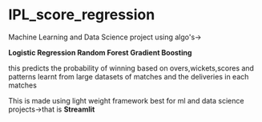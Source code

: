 # IPL_score_regression

Machine Learning and Data Science project using algo's->

**Logistic Regression
Random Forest
Gradient Boosting**

this predicts the probability of winning based on overs,wickets,scores and patterns learnt from large datasets
of matches and the deliveries in each matches

This is made using light weight framework best for ml and data science projects->that is **Streamlit**

